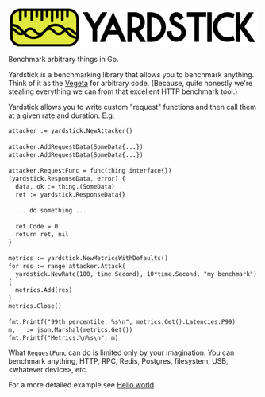 ![](misc/yardstick.png)

Benchmark arbitrary things in Go.

Yardstick is a benchmarking library that allows you to benchmark anything.
Think of it as the [Vegeta](https://github.com/tsenart/vegeta) for arbitrary
code. (Because, quite honestly we're stealing everything we can from that
excellent HTTP benchmark tool.)

Yardstick allows you to write custom "request" functions and then call them
at a given rate and duration. E.g.

```
attacker := yardstick.NewAttacker()

attacker.AddRequestData(SomeData{...})
attacker.AddRequestData(SomeData{...})

attacker.RequestFunc = func(thing interface{}) (yardstick.ResponseData, error) {
  data, ok := thing.(SomeData)
  ret := yardstick.ResponseData{}

  ... do something ...

  ret.Code = 0
  return ret, nil
}

metrics := yardstick.NewMetricsWithDefaults()
for res := range attacker.Attack(
  yardstick.NewRate(100, time.Second), 10*time.Second, "my benchmark") {
  metrics.Add(res)
}
metrics.Close()

fmt.Printf("99th percentile: %s\n", metrics.Get().Latencies.P99)
m, _ := json.Marshal(metrics.Get())
fmt.Printf("Metrics:\n%s\n", m)
```

What `RequestFunc` can do is limited only by your imagination. You can
benchmark anything, HTTP, RPC, Redis, Postgres, filesystem, USB,
&lt;whatever device&gt;, etc.

For a more detailed example see [Hello world](examples/helowrld/main.go).
